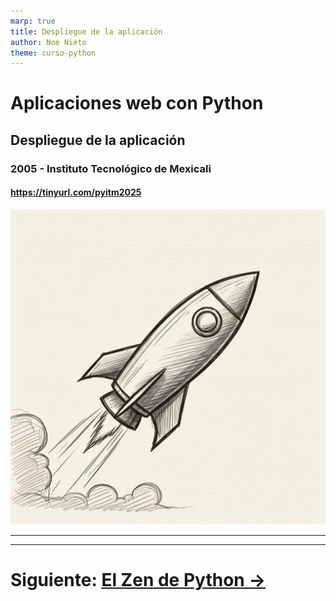 ```yaml
---
marp: true
title: Despliegue de la aplicación
author: Noe Nieto
theme: curso-python
---
```


# Aplicaciones web con Python

## Despliegue de la aplicación

### 2005 - Instituto Tecnológico de Mexicali

#### https://tinyurl.com/pyitm2025

![bg right](imagenes/deploy.jpg)

---

<!--
paginate: true
header: Aplicaciones web con Python
footer: Instituto Tecnológico de Mexicali
-->

---

# Siguiente: [El Zen de Python →](900-Zen.md)
